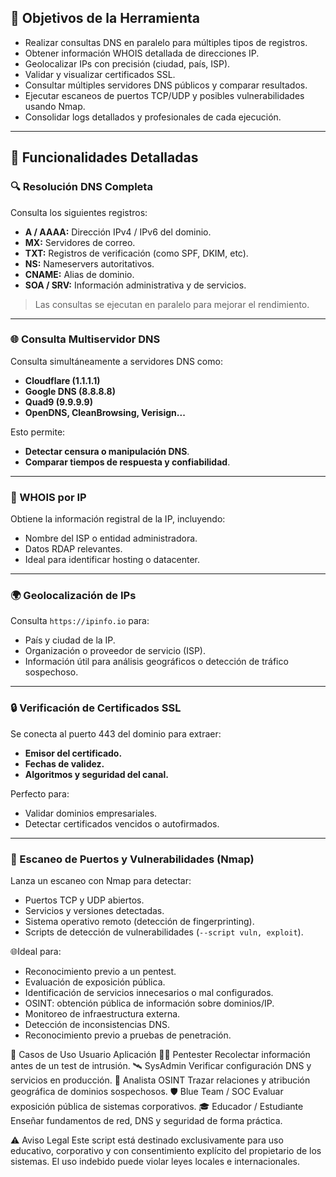 ## 🎯 Objetivos de la Herramienta

- Realizar consultas DNS en paralelo para múltiples tipos de registros.
- Obtener información WHOIS detallada de direcciones IP.
- Geolocalizar IPs con precisión (ciudad, país, ISP).
- Validar y visualizar certificados SSL.
- Consultar múltiples servidores DNS públicos y comparar resultados.
- Ejecutar escaneos de puertos TCP/UDP y posibles vulnerabilidades usando Nmap.
- Consolidar logs detallados y profesionales de cada ejecución.

---

## 🧩 Funcionalidades Detalladas

### 🔍 Resolución DNS Completa
Consulta los siguientes registros:
- **A / AAAA:** Dirección IPv4 / IPv6 del dominio.
- **MX:** Servidores de correo.
- **TXT:** Registros de verificación (como SPF, DKIM, etc).
- **NS:** Nameservers autoritativos.
- **CNAME:** Alias de dominio.
- **SOA / SRV:** Información administrativa y de servicios.

> Las consultas se ejecutan en paralelo para mejorar el rendimiento.

---

### 🌐 Consulta Multiservidor DNS
Consulta simultáneamente a servidores DNS como:
- **Cloudflare (1.1.1.1)**
- **Google DNS (8.8.8.8)**
- **Quad9 (9.9.9.9)**
- **OpenDNS, CleanBrowsing, Verisign...**

Esto permite:
- **Detectar censura o manipulación DNS**.
- **Comparar tiempos de respuesta y confiabilidad**.

---

### 🧬 WHOIS por IP
Obtiene la información registral de la IP, incluyendo:
- Nombre del ISP o entidad administradora.
- Datos RDAP relevantes.
- Ideal para identificar hosting o datacenter.

---

### 🌍 Geolocalización de IPs
Consulta `https://ipinfo.io` para:
- País y ciudad de la IP.
- Organización o proveedor de servicio (ISP).
- Información útil para análisis geográficos o detección de tráfico sospechoso.

---

### 🔒 Verificación de Certificados SSL
Se conecta al puerto 443 del dominio para extraer:
- **Emisor del certificado.**
- **Fechas de validez.**
- **Algoritmos y seguridad del canal.**

Perfecto para:
- Validar dominios empresariales.
- Detectar certificados vencidos o autofirmados.

---

### 📡 Escaneo de Puertos y Vulnerabilidades (Nmap)
Lanza un escaneo con Nmap para detectar:
- Puertos TCP y UDP abiertos.
- Servicios y versiones detectadas.
- Sistema operativo remoto (detección de fingerprinting).
- Scripts de detección de vulnerabilidades (`--script vuln, exploit`).

🌐Ideal para:
- Reconocimiento previo a un pentest.
- Evaluación de exposición pública.
- Identificación de servicios innecesarios o mal configurados.
- OSINT: obtención pública de información sobre dominios/IP.
- Monitoreo de infraestructura externa.
- Detección de inconsistencias DNS.
- Reconocimiento previo a pruebas de penetración.



🔐 Casos de Uso
Usuario	Aplicación
🧑‍💻 Pentester	Recolectar información antes de un test de intrusión.
🛰️ SysAdmin	Verificar configuración DNS y servicios en producción.
🧠 Analista OSINT	Trazar relaciones y atribución geográfica de dominios sospechosos.
🛡️ Blue Team / SOC	Evaluar exposición pública de sistemas corporativos.
🎓 Educador / Estudiante	Enseñar fundamentos de red, DNS y seguridad de forma práctica.

⚠️ Aviso Legal
Este script está destinado exclusivamente para uso educativo, corporativo y con consentimiento explícito del propietario de los sistemas.
El uso indebido puede violar leyes locales e internacionales.
